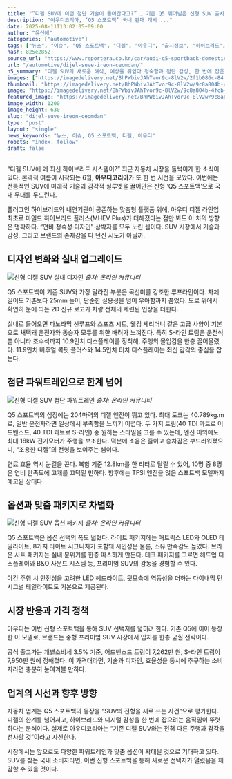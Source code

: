 ```yaml
---
title: "“디젤 SUV에 이런 첨단 기술이 들어간다고?” … 기존 Q5 뛰어넘은 신형 SUV 출시 소식"
description: "아우디코리아, ‘Q5 스포트백’ 국내 판매 개시 ..."
date: 2025-08-11T13:02:05+09:00
author: "윤신애"
categories: ["automotive"]
tags: ["뉴스", "이슈", "Q5 스포트백", "디젤", "아우디", "출시정보", "하이브리드", "프리미엄파워트레인진화", "세대교체SUV인사이트"]
hash: 825e2852
source_url: "https://www.reportera.co.kr/car/audi-q5-sportback-domestic-launch/"
url: "/automotive/dijel-suve-ireon-ceomdan/"
h5_summary: "디젤 SUV의 새로운 해석, 예상을 뒤엎다 정숙함과 첨단 감성, 한 번에 잡은 Q5 스포트백 등판"
images: ["https://imagedelivery.net/BhPWbivJAhTvor9c-8lV2w/2f1b086c-84f4-4f90-df5a-d92a4e1d5e00/public", "https://imagedelivery.net/BhPWbivJAhTvor9c-8lV2w/725e69b2-1ec1-4ffc-bf99-a7199bc40900/public", "https://imagedelivery.net/BhPWbivJAhTvor9c-8lV2w/9c8a804b-4fcb-414a-f391-1c2b913c8f00/public", "https://imagedelivery.net/BhPWbivJAhTvor9c-8lV2w/e8a1c005-cc61-4359-554f-a58e7fee3b00/public"]
thumbnail: "https://imagedelivery.net/BhPWbivJAhTvor9c-8lV2w/9c8a804b-4fcb-414a-f391-1c2b913c8f00/public"
image: "https://imagedelivery.net/BhPWbivJAhTvor9c-8lV2w/9c8a804b-4fcb-414a-f391-1c2b913c8f00/public"
featured_image: "https://imagedelivery.net/BhPWbivJAhTvor9c-8lV2w/9c8a804b-4fcb-414a-f391-1c2b913c8f00/public"
image_width: 1200
image_height: 630
slug: "dijel-suve-ireon-ceomdan"
type: "post"
layout: "single"
news_keywords: "뉴스, 이슈, Q5 스포트백, 디젤, 아우디"
robots: "index, follow"
draft: false
---
```


“디젤 SUV에 왜 최신 하이브리드 시스템이?” 최근 자동차 시장을 들썩이게 한 소식이 있다. 본격적 여름이 시작되는 6월, **아우디코리아**가 또 한 번 시선을 모았다. 이번에는 전통적인 SUV에 미래적 기술과 감각적 실루엣을 끌어안은 신형 ‘Q5 스포트백’으로 국내 무대를 두드린다. 

플러그인 하이브리드와 내연기관이 공존하는 맞춤형 플랫폼 위에, 아우디 디젤 라인업 최초로 마일드 하이브리드 플러스(MHEV Plus)가 더해졌다는 점만 봐도 이 차의 방향은 명확하다. “연비·정숙성·디자인” 삼박자를 모두 노린 셈이다. SUV 시장에서 기술과 감성, 그리고 브랜드의 존재감을 다 던진 시도가 아닐까.

## 디자인 변화와 실내 업그레이드

![신형 디젤 SUV 실내 디자인](https://imagedelivery.net/BhPWbivJAhTvor9c-8lV2w/e8a1c005-cc61-4359-554f-a58e7fee3b00/public)
*출처: 온라인 커뮤니티*


Q5 스포트백이 기존 SUV와 가장 달라진 부분은 곡선미를 강조한 루프라인이다. 차체 길이도 기존보다 25mm 늘어, 단순한 실용성을 넘어 우아함까지 품었다. 도로 위에서 확연히 눈에 띄는 2D 신규 로고가 차량 전체의 세련된 인상을 더한다.  

실내로 들어오면 파노라믹 선루프와 스포츠 시트, 웰컴 세리머니 같은 고급 사양이 기본으로 채택돼 운전자와 동승자 모두를 위한 배려가 느껴진다. 특히 S-라인 트림은 운전석뿐 아니라 조수석까지 10.9인치 디스플레이를 장착해, 주행의 몰입감을 한층 끌어올렸다. 11.9인치 버추얼 콕핏 플러스와 14.5인치 터치 디스플레이는 최신 감각의 중심을 잡는다. 

## 첨단 파워트레인으로 한계 넘어

![신형 디젤 SUV 첨단 파워트레인](https://imagedelivery.net/BhPWbivJAhTvor9c-8lV2w/2f1b086c-84f4-4f90-df5a-d92a4e1d5e00/public)
*출처: 온라인 커뮤니티*


Q5 스포트백의 심장에는 204마력의 디젤 엔진이 뛰고 있다. 최대 토크는 40.789kg.m로, 일반 운전자라면 일상에서 부족함을 느끼기 어렵다. 두 가지 트림(40 TDI 콰트로 어드밴스드, 40 TDI 콰트로 S-라인) 중 원하는 스타일을 고를 수 있는데, 엔진 이외에도 최대 18kW 전기모터가 주행을 보조한다. 덕분에 소음은 줄이고 승차감은 부드러워졌으니, “조용한 디젤”의 전형을 보여주는 셈이다.

연료 효율 역시 눈길을 끈다. 복합 기준 12.8km를 한 리터로 달릴 수 있어, 10명 중 8명은 연비 만족도에 고개를 끄덕일 만하다. 향후에는 TFSI 엔진을 얹은 스포트백 모델까지 예고된 상태다.

## 옵션과 맞춤 패키지로 차별화

![신형 디젤 SUV 옵션 패키지](https://imagedelivery.net/BhPWbivJAhTvor9c-8lV2w/725e69b2-1ec1-4ffc-bf99-a7199bc40900/public)
*출처: 온라인 커뮤니티*


Q5 스포트백은 옵션 선택의 폭도 넓혔다. 라이트 패키지에는 매트릭스 LED와 OLED 테일라이트, 8가지 라이트 시그니처가 포함돼 시인성은 물론, 소유 만족감도 높였다. 브라운 시트 패키지는 실내 분위기를 한층 따스하게 만든다. 테크 패키지를 고르면 헤드업 디스플레이와 B&O 사운드 시스템 등, 프리미엄 SUV의 감동을 경험할 수 있다.

야간 주행 시 안전성을 고려한 LED 헤드라이트, 뒷모습에 역동성을 더하는 다이내믹 턴 시그널 테일라이트도 기본으로 제공된다.

## 시장 반응과 가격 정책

아우디는 이번 신형 스포트백을 통해 SUV 선택지를 넓히려 한다. 기존 Q5에 이어 등장한 이 모델로, 브랜드는 중형 프리미엄 SUV 시장에서 입지를 한층 굳힐 전략이다. 

공식 출고가는 개별소비세 3.5% 기준, 어드밴스드 트림이 7,262만 원, S-라인 트림이 7,950만 원에 정해졌다. 이 가격대라면, 기술과 디자인, 효율성을 동시에 추구하는 소비자라면 충분히 눈여겨볼 만하다.

## 업계의 시선과 향후 방향

자동차 업계는 Q5 스포트백의 등장을 “SUV의 전형을 새로 쓰는 사건”으로 평가한다. 디젤의 한계를 넘어서고, 하이브리드와 디지털 감성을 한 번에 잡으려는 움직임이 뚜렷하다는 분석이다. 실제로 아우디코리아는 “기존 디젤 SUV와는 전혀 다른 주행과 감각을 선사할 것”이라고 자신한다.

시장에서는 앞으로도 다양한 파워트레인과 맞춤 옵션이 확대될 것으로 기대하고 있다. SUV를 찾는 국내 소비자라면, 이번 신형 스포트백을 통해 새로운 선택지가 열렸음을 체감할 수 있을 것이다.
